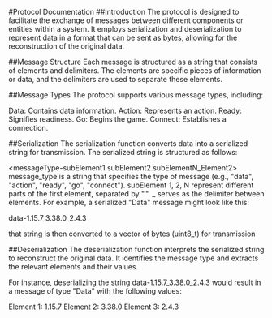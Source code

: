 #Protocol Documentation
##Introduction
The protocol is designed to facilitate the exchange of messages between different components or entities within a system. It employs serialization and deserialization to represent data in a format that can be sent as bytes, allowing for the reconstruction of the original data.

##Message Structure
Each message is structured as a string that consists of elements and delimiters. The elements are specific pieces of information or data, and the delimiters are used to separate these elements.

##Message Types
The protocol supports various message types, including:

Data: Contains data information.
Action: Represents an action.
Ready: Signifies readiness.
Go: Begins the game.
Connect: Establishes a connection.

##Serialization
The serialization function converts data into a serialized string for transmission. The serialized string is structured as follows:

<messageType-subElement1.subElement2.subElementN_Element2>
message_type is a string that specifies the type of message (e.g., "data", "action", "ready", "go", "connect").
subElement 1, 2, N represent different parts of the first element, separated by ".".
_ serves as the delimiter between elements.
For example, a serialized "Data" message might look like this:

data-1.15.7_3.38.0\_2.4.3

that string is then converted to a vector of bytes (uint8_t) for transmission

##Deserialization
The deserialization function interprets the serialized string to reconstruct the original data. It identifies the message type and extracts the relevant elements and their values.

For instance, deserializing the string data-1.15.7_3.38.0\_2.4.3 would result in a message of type "Data" with the following values:

Element 1: 1.15.7
Element 2: 3.38.0
Element 3: 2.4.3